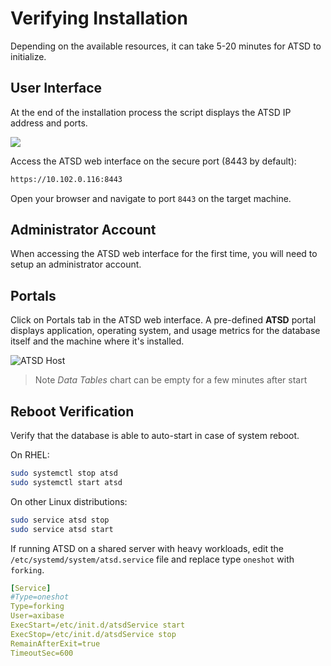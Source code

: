 # Verifying Installation

Depending on the available resources, it can take 5-20 minutes for ATSD to initialize.

## User Interface

At the end of the installation process the script displays the ATSD IP address and ports.

![](./images/atsd_install_shell.png )

Access the ATSD web interface on the secure port (8443 by default):

```txt
https://10.102.0.116:8443
```

Open your browser and navigate to port `8443` on the target machine.

## Administrator Account

When accessing the ATSD web interface for the first time, you will need to
setup an administrator account.

## Portals

Click on Portals tab in the ATSD web interface. A pre-defined **ATSD**
portal displays application, operating system, and usage metrics for the database itself
and the machine where it's installed.

![](./images/atsd_portal.png "ATSD Host")

> Note *Data Tables* chart  can be empty for a few minutes after start

## Reboot Verification

Verify that the database is able to auto-start in case of system reboot.

On RHEL:

```sh
sudo systemctl stop atsd
sudo systemctl start atsd
```

On other Linux distributions:

```sh
sudo service atsd stop
sudo service atsd start
```

If running ATSD on a shared server with heavy workloads, edit the `/etc/systemd/system/atsd.service` file and replace type `oneshot` with `forking`.

```yaml
[Service]
#Type=oneshot
Type=forking
User=axibase
ExecStart=/etc/init.d/atsdService start
ExecStop=/etc/init.d/atsdService stop
RemainAfterExit=true
TimeoutSec=600
```
